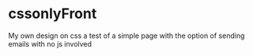 # cssonlyFront
My own design on css
a test of a simple page with the option of sending emails with no js involved
